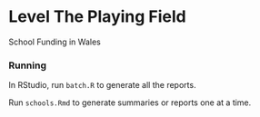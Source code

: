 # Level The Playing Field

School Funding in Wales

### Running

In RStudio, run `batch.R` to generate all the reports.

Run `schools.Rmd` to generate summaries or reports one at a time.
